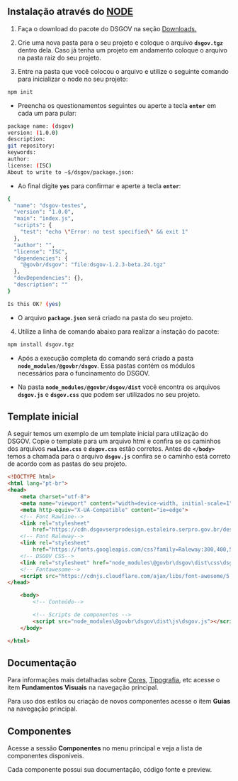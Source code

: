 ## Instalação através do <a href="https://nodejs.org/">NODE</a>

1. Faça o download do pacote do DSGOV na seção <a href="/downloads">Downloads.</a>

2. Crie uma nova pasta para o seu projeto e coloque o arquivo **`dsgov.tgz`** dentro dela. Caso já tenha um projeto em andamento coloque o arquivo na pasta raiz do seu projeto.

3. Entre na pasta que você colocou o arquivo e utilize o seguinte comando para inicializar o node no seu projeto:

```bash
npm init
```

-   Preencha os questionamentos seguintes ou aperte a tecla **`enter`** em cada um para pular:

```bash
package name: (dsgov)
version: (1.0.0)
description:
git repository:
keywords:
author:
license: (ISC)
About to write to ~$/dsgov/package.json:
```

-   Ao final digite **`yes`** para confirmar e aperte a tecla **`enter`**:

```bash
{
  "name": "dsgov-testes",
  "version": "1.0.0",
  "main": "index.js",
  "scripts": {
    "test": "echo \"Error: no test specified\" && exit 1"
  },
  "author": "",
  "license": "ISC",
  "dependencies": {
    "@govbr/dsgov": "file:dsgov-1.2.3-beta.24.tgz"
  },
  "devDependencies": {},
  "description": ""
}

Is this OK? (yes)
```

- O arquivo **`package.json`** será criado na pasta do seu projeto.

4. Utilize a linha de comando abaixo para realizar a instação do pacote:

```bash
npm install dsgov.tgz
```

- Após a execução completa do comando será criado a pasta **`node_modules/@govbr/dsgov`**. Essa pastas contém os módulos necessários para o funcinamento do DSGOV.

- Na pasta **`node_modules/@govbr/dsgov/dist`** você encontra os arquivos **`dsgov.js`** e **`dsgov.css`** que podem ser utilizados no seu projeto.

## Template inicial

A seguir temos um exemplo de um template inicial para utilização do DSGOV. Copie o template para um arquivo html e confira se os caminhos dos arquivos **`rwaline.css`** e **`dsgov.css`**  estão corretos. Antes de **`</body>`** temos a chamada para o arquivo **`dsgov.js`** confira se o caminho está correto de acordo com as pastas do seu projeto.

```html
<!DOCTYPE html>
<html lang="pt-br">
<head>
    <meta charset="utf-8">
    <meta name="viewport" content="width=device-width, initial-scale=1">
    <meta http-equiv="X-UA-Compatible" content="ie=edge">
    <!-- Font Rawline-->
    <link rel="stylesheet"
        href="https://cdn.dsgovserprodesign.estaleiro.serpro.gov.br/design-system/fonts/rawline/css/rawline.css">
    <!-- Font Raleway-->
    <link rel="stylesheet"
        href="https://fonts.googleapis.com/css?family=Raleway:300,400,500,600,700,800,900&amp;display=swap">
    <!-- DSGOV CSS-->
    <link rel="stylesheet" href="node_modules\@govbr\dsgov\dist\css\dsgov.css">
    <!-- Fontawesome-->
    <script src="https://cdnjs.cloudflare.com/ajax/libs/font-awesome/5.11.2/js/all.min.js"></script>
</head>

    <body>
        <!-- Conteúdo-->

        <!-- Scripts de componentes -->
        <script src="node_modules\@govbr\dsgov\dist\js\dsgov.js"></script>
    </body>

</html>
```
## Documentação

Para informações mais detalhadas sobre <a href="/ds/fundamentos-visuais/cores">Cores</a>, <a href="/ds/fundamentos-visuais/tipografia">Tipografia</a>, etc acesse o item **Fundamentos Visuais** na navegação principal.

Para uso dos estilos ou criação de novos componentes acesse o item **Guias** na navegação principal.

## Componentes

Acesse a sessão **Componentes** no menu principal e veja a lista de componentes disponíveis.

Cada componente possui sua documentação, código fonte e preview.
